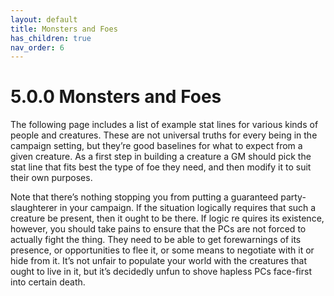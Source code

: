 ```yaml
---
layout: default
title: Monsters and Foes
has_children: true
nav_order: 6
---
```


# 5.0.0 Monsters and Foes

The following page includes a list of example stat lines for various kinds of people and creatures.
These are not universal truths for every being in the campaign setting, but they’re good baselines for what to expect from a given creature.
As a first step in building a creature a GM should pick the stat line that fits best the type of foe they need, and then modify it to suit their own purposes.

Note that there’s nothing stopping you from putting a guaranteed party-slaughterer in your campaign.
If the situation logically requires that such a creature be present, then it ought to be there.
If logic re quires its existence, however, you should take pains to ensure that the PCs are not forced to actually fight the thing.
They need to be able to get forewarnings of its presence, or opportunities to flee it, or some means to negotiate with it or hide from it.
It’s not unfair to populate your world with the creatures that ought to live in it, but it’s decidedly unfun to shove hapless PCs face-first into certain death.
